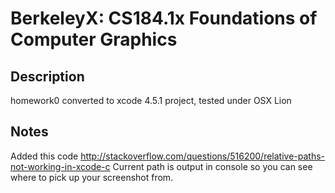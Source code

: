 BerkeleyX: CS184.1x Foundations of Computer Graphics
=================

Description
-----------

homework0 converted to xcode 4.5.1 project, tested under OSX Lion
  
Notes
-----
Added this code http://stackoverflow.com/questions/516200/relative-paths-not-working-in-xcode-c
Current path is output in console so you can see where to pick up your screenshot from.

